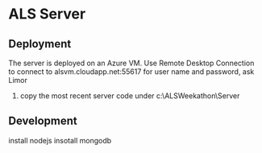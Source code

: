 # ALS Server

## Deployment
The server is deployed on an Azure VM. 
Use Remote Desktop Connection to connect to alsvm.cloudapp.net:55617
for user name and password, ask Limor

1. copy the most recent server code under c:\ALSWeekathon\Server

## Development
install nodejs
insotall mongodb
